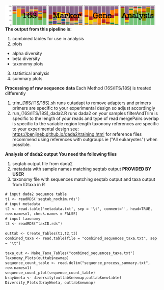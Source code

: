 ![logo](/images/Picture1.png)
**The output from this pipeline is:**
1) combined tables for use in analysis
2) plots
 - alpha diversity
 - beta diversity
 - taxonomy plots
3) statistical analysis
4) summary plots

**Processing of raw sequence data**
  Each Method (16S/ITS/18S) is treated differently
  1) trim_(16S/ITS/18S).sh
       runs cutadapt to remove adapters and primers
       primers are specific to your experimental design so adjust accordingly
  2) run_(16S/ITS/18S)_dada2.R
       runs dada2 on your samples
       filterAndTrim is specific to the length of your reads and type of read
       mergePairs overlap is specific to the variable region length
       taxonony references are specific to your experimental design 
       see: https://benjjneb.github.io/dada2/training.html for reference files
       recommend using references with outgroups ie ("All eukaryotes") when possible. 

**Analysis of dada2 output**
**You need the following files**
1) seqtab output file from dada2
2) metadata with sample names matching seqtab output **PROVIDED BY USER**
3) taxonomy file with sequences matching seqtab output and taxa output from IDtaxa in R
```
# input dada2 sequence table
t1 <- readRDS('seqtab_nochim.rds')
# input metadata
t2 <- read.table('metadata.txt', sep = '\t', comment='', head=TRUE, row.names=1, check.names = FALSE)
# input taxonomy
t3 <- readRDS("taxID.rds")

outtab <- Create_Tables(t1,t2,t3)
combined_taxa <- read.table(file = "combined_sequences_taxa.txt", sep = "\t")

taxa_out <- Make_Taxa_Tables("combined_sequences_taxa.txt")
Taxonomy_Plots(outtab$newmap)
sequence_count_table <- read.delim("sequence_process_summary.txt", row.names=1)
sequence_count_plot(sequence_count_table)
brayWmeta <- diversity(outtab$newmap,outtab$newtable)
Diversity_Plots(brayWmeta, outtab$newmap)
```
